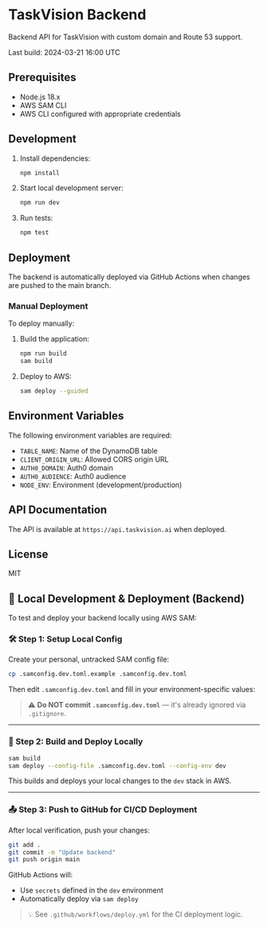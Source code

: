 # TaskVision Backend

Backend API for TaskVision with custom domain and Route 53 support.

Last build: 2024-03-21 16:00 UTC

## Prerequisites

- Node.js 18.x
- AWS SAM CLI
- AWS CLI configured with appropriate credentials

## Development

1. Install dependencies:
   ```bash
   npm install
   ```

2. Start local development server:
   ```bash
   npm run dev
   ```

3. Run tests:
   ```bash
   npm test
   ```

## Deployment

The backend is automatically deployed via GitHub Actions when changes are pushed to the main branch.

### Manual Deployment

To deploy manually:

1. Build the application:
   ```bash
   npm run build
   sam build
   ```

2. Deploy to AWS:
   ```bash
   sam deploy --guided
   ```

## Environment Variables

The following environment variables are required:

- `TABLE_NAME`: Name of the DynamoDB table
- `CLIENT_ORIGIN_URL`: Allowed CORS origin URL
- `AUTH0_DOMAIN`: Auth0 domain
- `AUTH0_AUDIENCE`: Auth0 audience
- `NODE_ENV`: Environment (development/production)

## API Documentation

The API is available at `https://api.taskvision.ai` when deployed.

## License

MIT

## 🧪 Local Development & Deployment (Backend)

To test and deploy your backend locally using AWS SAM:

### 🛠️ Step 1: Setup Local Config

Create your personal, untracked SAM config file:

```bash
cp .samconfig.dev.toml.example .samconfig.dev.toml
```

Then edit `.samconfig.dev.toml` and fill in your environment-specific values:


> ⚠️ **Do NOT commit `.samconfig.dev.toml`** — it's already ignored via `.gitignore`.

---

### 🚀 Step 2: Build and Deploy Locally

```bash
sam build
sam deploy --config-file .samconfig.dev.toml --config-env dev
```

This builds and deploys your local changes to the `dev` stack in AWS.

---

### 📤 Step 3: Push to GitHub for CI/CD Deployment

After local verification, push your changes:

```bash
git add .
git commit -m "Update backend"
git push origin main
```

GitHub Actions will:
- Use `secrets` defined in the `dev` environment
- Automatically deploy via `sam deploy`

> 💡 See `.github/workflows/deploy.yml` for the CI deployment logic.
